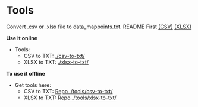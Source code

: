 # Tools

Convert .csv or .xlsx file to data_mappoints.txt.
README First [(CSV)](./csv-to-txt/) [(XLSX)](./xlsx-to-txt/)

**Use it online**
- Tools:
  - CSV to TXT: [./csv-to-txt/](https://sanriomisintaro.github.io/biodiversity-webmap-template/tools/csv-to-txt/)
  - XLSX to TXT: [./xlsx-to-txt/](https://sanriomisintaro.github.io/biodiversity-webmap-template/tools/xlsx-to-txt/)

**To use it offline**
- Get tools here:
  - CSV to TXT: [Repo ./tools/csv-to-txt/](https://www.github.com/sanriomisintaro//biodiversity-webmap-template/tools/csv-to-txt/)
  - XLSX to TXT: [Repo ./tools/xlsx-to-txt/](https://www.github.com/sanriomisintaro/biodiversity-webmap-template/tools/xlsx-to-txt/)
